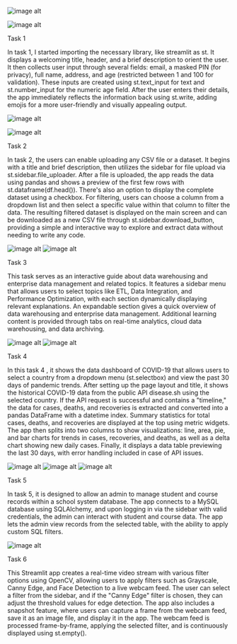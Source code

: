 
![image alt](https://github.com/BahintingRejean/ITBAN2_Streamlit_Activity_Bahinting/blob/baf89c8ae4d4b1eeee03ccf7b17b34a5f100e86d/Screenshot%20(211).png)

![image alt](https://github.com/BahintingRejean/ITBAN2_Streamlit_Activity_Bahinting/blob/9cda7678069ff5ee57cc2439c1f1243ef816d48f/Activity1.png)

Task 1

In task 1, I started importing the necessary library, like streamlit as st. It displays a welcoming title, header, and a brief description to orient the user. It then collects user input through several fields: email, a masked PIN (for privacy), full name, address, and age (restricted between 1 and 100 for validation). These inputs are created using st.text_input for text and st.number_input for the numeric age field. After the user enters their details, the app immediately reflects the information back using st.write, adding emojis for a more user-friendly and visually appealing output.


![image alt](https://github.com/BahintingRejean/ITBAN2_Streamlit_Activity_Bahinting/blob/5d510cc4f4270ca3270d33fd94d07dc8525e289b/Screenshot%20(212).png)

![image alt](https://github.com/BahintingRejean/ITBAN2_Streamlit_Activity_Bahinting/blob/cc13d08459c7d4e100d600b2d9ec4fd3f0d7f8cb/Activity2.png)

Task 2

In task 2, the users can enable uploading any CSV file or a dataset. It begins with a title and brief description, then utilizes the sidebar for file upload via st.sidebar.file_uploader. After a file is uploaded, the app reads the data using pandas and shows a preview of the first few rows with st.dataframe(df.head()). There's also an option to display the complete dataset using a checkbox. For filtering, users can choose a column from a dropdown list and then select a specific value within that column to filter the data. The resulting filtered dataset is displayed on the main screen and can be downloaded as a new CSV file through st.sidebar.download_button, providing a simple and interactive way to explore and extract data without needing to write any code.


![image alt](https://github.com/BahintingRejean/ITBAN2_Streamlit_Activity_Bahinting/blob/b49ddc47f508bcf5bbd34707a0ba03dcb9f4992b/Screenshot%20(214).png)
![image alt](https://github.com/BahintingRejean/ITBAN2_Streamlit_Activity_Bahinting/blob/a4ac1987af9f3dc6690c94391e62c744797f85d6/Activity3_1.png)


Task 3

This task serves as an interactive guide about data warehousing and enterprise data management and related topics. It features a sidebar menu that allows users to select topics like ETL, Data Integration, and Performance Optimization, with each section dynamically displaying relevant explanations. An expandable section gives a quick overview of data warehousing and enterprise data management. Additional learning content is provided through tabs on real-time analytics, cloud data warehousing, and data archiving.


![image alt](https://github.com/BahintingRejean/ITBAN2_Streamlit_Activity_Bahinting/blob/217362c36c22fc84effa425cfd4770ed15b86678/Screenshot%20(218).png)
![image alt](https://github.com/BahintingRejean/ITBAN2_Streamlit_Activity_Bahinting/blob/ca44eb8d6059176270b852755ec65b6013299a09/Activity4_1.png)


Task 4

In this task 4 , it shows the data dashboard of COVID-19 that allows users to select a country from a dropdown menu (st.selectbox) and view the past 30 days of pandemic trends. After setting up the page layout and title, it shows the historical COVID-19 data from the public API disease.sh using the selected country. If the API request is successful and contains a "timeline," the data for cases, deaths, and recoveries is extracted and converted into a pandas DataFrame with a datetime index. Summary statistics for total cases, deaths, and recoveries are displayed at the top using metric widgets. The app then splits into two columns to show visualizations: line, area, pie, and bar charts for trends in cases, recoveries, and deaths, as well as a delta chart showing new daily cases. Finally, it displays a data table previewing the last 30 days, with error handling included in case of API issues.


![image alt](https://github.com/BahintingRejean/ITBAN2_Streamlit_Activity_Bahinting/blob/9a5e2ea78147688c27c7d6771b12f59f5787ff41/Screenshot%20(221).png)
![image alt](https://github.com/BahintingRejean/ITBAN2_Streamlit_Activity_Bahinting/blob/8ffd40fb89de85b64558abd7e2ba4ee6e9a77022/Activity5_1.png)
![image alt](https://github.com/BahintingRejean/ITBAN2_Streamlit_Activity_Bahinting/blob/df489dd3417d70d0cb35202b05d941774a8210bb/Activity5_4.png)


Task 5

In task 5, it is designed to allow an admin to manage student and course records within a school system database. The app connects to a MySQL database using SQLAlchemy, and upon logging in via the sidebar with valid credentials, the admin can interact with student and course data. The app lets the admin view records from the selected table, with the ability to apply custom SQL filters. 


![image alt](https://github.com/BahintingRejean/ITBAN2_Streamlit_Activity_Bahinting/blob/dced35320618bdc73570cdad3bcedda73a13376e/Screenshot%20(224).png)


Task 6 



This Streamlit app creates a real-time video stream with various filter options using OpenCV, allowing users to apply filters such as Grayscale, Canny Edge, and Face Detection to a live webcam feed. The user can select a filter from the sidebar, and if the "Canny Edge" filter is chosen, they can adjust the threshold values for edge detection. The app also includes a snapshot feature, where users can capture a frame from the webcam feed, save it as an image file, and display it in the app. The webcam feed is processed frame-by-frame, applying the selected filter, and is continuously displayed using st.empty(). 
